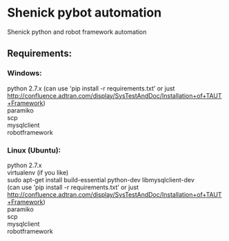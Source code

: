 # Shenick pybot automation

Shenick python and robot framework automation

## Requirements:

### Windows:
python 2.7.x
(can use 'pip install -r requirements.txt’ or just http://confluence.adtran.com/display/SysTestAndDoc/Installation+of+TAUT+Framework)  
paramiko  
scp  
mysqlclient  
robotframework  


### Linux (Ubuntu):  
python 2.7.x  
virtualenv (if you like)  
sudo apt-get install build-essential python-dev libmysqlclient-dev  
(can use 'pip install -r requirements.txt’ or just http://confluence.adtran.com/display/SysTestAndDoc/Installation+of+TAUT+Framework)  
paramiko  
scp  
mysqlclient  
robotframework  
